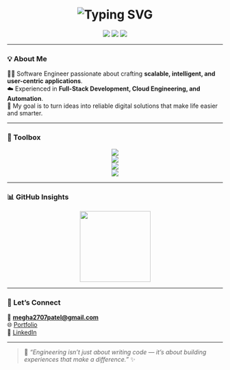 <h1 align="center">
  <img src="https://readme-typing-svg.demolab.com?font=Fira+Code&pause=1000&color=000000&center=true&vCenter=true&width=500&lines=Hi%2C+I'm+Megha+Patel!;I'm+a+Software+Engineer+%F0%9F%92%BB" alt="Typing SVG" />
</h1>

<p align="center">
  <a href="mailto:megha2707patel@gmail.com"><img src="https://img.shields.io/badge/Email-megha2707patel%40gmail.com-red?style=flat-square&logo=gmail"></a>
  <a href="https://www.linkedin.com/in/meghapatel27/"><img src="https://img.shields.io/badge/LinkedIn-meghapatel27-blue?style=flat-square&logo=linkedin"></a>
  <a href="https://megha-patel-portfolio.vercel.app/"><img src="https://img.shields.io/badge/Portfolio-meghapatel.dev-purple?style=flat-square&logo=vercel"></a>
</p>

---

### 💡 About Me  
👩‍💻 Software Engineer passionate about crafting **scalable, intelligent, and user-centric applications**.  
☁️ Experienced in **Full-Stack Development, Cloud Engineering, and Automation**.  
🎯 My goal is to turn ideas into reliable digital solutions that make life easier and smarter.  

---

### 🧰 Toolbox  

<p align="center">
  <!-- Languages -->
  <img src="https://skillicons.dev/icons?i=java,python,javascript,typescript,c,cpp,html,css&theme=light" /><br/>
  <!-- Frameworks -->
  <img src="https://skillicons.dev/icons?i=spring,react,nextjs,nodejs,express&theme=light" /><br/>
  <!-- Databases -->
  <img src="https://skillicons.dev/icons?i=postgresql,mysql,mongodb&theme=light" /><br/>
  <!-- Cloud / DevOps -->
  <img src="https://skillicons.dev/icons?i=aws,docker,jenkins,git,postman,vscode&theme=light" />
</p>

---

### 📊 GitHub Insights  

<p align="center">
  <img src="https://github-readme-stats.vercel.app/api/top-langs/?username=Megha2707Patel&layout=compact&theme=react&hide_border=true" height="165" />
</p>

---

### 🤝 Let’s Connect  
📧 **megha2707patel@gmail.com**  
🌐 [Portfolio](https://megha-patel-portfolio.vercel.app)  
💼 [LinkedIn](https://www.linkedin.com/in/meghapatel27/)  

---

> 💬 *“Engineering isn’t just about writing code — it’s about building experiences that make a difference.”* ✨
